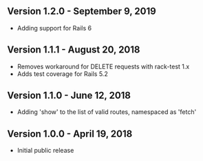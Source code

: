 ## Version 1.2.0 - September 9, 2019
* Adding support for Rails 6

## Version 1.1.1 - August 20, 2018
* Removes workaround for DELETE requests with rack-test 1.x
* Adds test coverage for Rails 5.2

## Version 1.1.0 - June 12, 2018
* Adding 'show' to the list of valid routes, namespaced as 'fetch'

## Version 1.0.0 - April 19, 2018
* Initial public release
